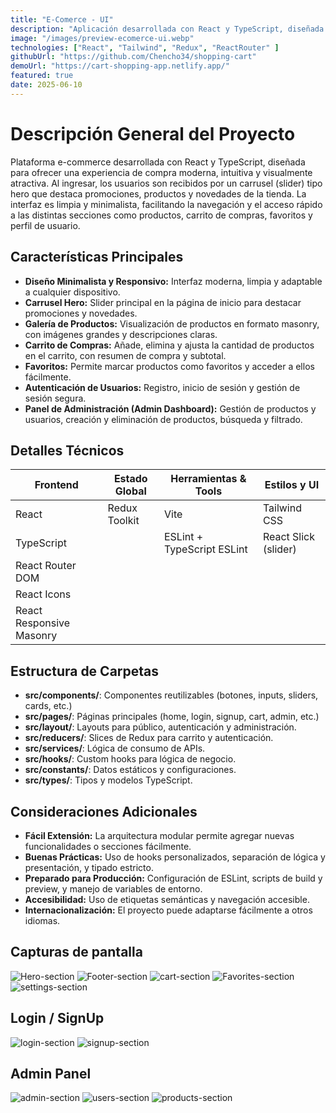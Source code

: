 ```yaml
---
title: "E-Comerce - UI"
description: "Aplicación desarrollada con React y TypeScript, diseñada para ofrecer una experiencia de compra moderna, intuitiva y visualmente atractiva. Al ingresar, los usuarios son recibidos por un carrusel (slider) tipo hero que destaca promociones, productos y novedades de la tienda."
image: "/images/preview-ecomerce-ui.webp"
technologies: ["React", "Tailwind", "Redux", "ReactRouter" ]
githubUrl: "https://github.com/Chencho34/shopping-cart"
demoUrl: "https://cart-shopping-app.netlify.app/"
featured: true
date: 2025-06-10
---
```


# Descripción General del Proyecto

Plataforma e-commerce desarrollada con React y TypeScript, diseñada para ofrecer una experiencia de compra moderna, intuitiva y visualmente atractiva. Al ingresar, los usuarios son recibidos por un carrusel (slider) tipo hero que destaca promociones, productos y novedades de la tienda. La interfaz es limpia y minimalista, facilitando la navegación y el acceso rápido a las distintas secciones como productos, carrito de compras, favoritos y perfil de usuario.

## Características Principales

- **Diseño Minimalista y Responsivo:** Interfaz moderna, limpia y adaptable a cualquier dispositivo.
- **Carrusel Hero:** Slider principal en la página de inicio para destacar promociones y novedades.
- **Galería de Productos:** Visualización de productos en formato masonry, con imágenes grandes y descripciones claras.
- **Carrito de Compras:** Añade, elimina y ajusta la cantidad de productos en el carrito, con resumen de compra y subtotal.
- **Favoritos:** Permite marcar productos como favoritos y acceder a ellos fácilmente.
- **Autenticación de Usuarios:** Registro, inicio de sesión y gestión de sesión segura.
- **Panel de Administración (Admin Dashboard):** Gestión de productos y usuarios, creación y eliminación de productos, búsqueda y filtrado.

## Detalles Técnicos

| Frontend                  | Estado Global        | Herramientas & Tools         | Estilos y UI                |
|---------------------------|----------------------|------------------------------|-----------------------------|
| React                     | Redux Toolkit        | Vite                         | Tailwind CSS                |
| TypeScript                |                      | ESLint + TypeScript ESLint   | React Slick (slider)        |
| React Router DOM          |                      |                              |                             |
| React Icons               |                      |                              |                             |
| React Responsive Masonry  |                      |                              |                             |

## Estructura de Carpetas

- **src/components/**: Componentes reutilizables (botones, inputs, sliders, cards, etc.)
- **src/pages/**: Páginas principales (home, login, signup, cart, admin, etc.)
- **src/layout/**: Layouts para público, autenticación y administración.
- **src/reducers/**: Slices de Redux para carrito y autenticación.
- **src/services/**: Lógica de consumo de APIs.
- **src/hooks/**: Custom hooks para lógica de negocio.
- **src/constants/**: Datos estáticos y configuraciones.
- **src/types/**: Tipos y modelos TypeScript.

## Consideraciones Adicionales

- **Fácil Extensión:** La arquitectura modular permite agregar nuevas funcionalidades o secciones fácilmente.
- **Buenas Prácticas:** Uso de hooks personalizados, separación de lógica y presentación, y tipado estricto.
- **Preparado para Producción:** Configuración de ESLint, scripts de build y preview, y manejo de variables de entorno.
- **Accesibilidad:** Uso de etiquetas semánticas y navegación accesible.
- **Internacionalización:** El proyecto puede adaptarse fácilmente a otros idiomas.

## Capturas de pantalla

![Hero-section](https://raw.githubusercontent.com/Chencho34/shopping-cart/refs/heads/refactoring-services/public/screenshots/cartapp-hero-01.webp)
![Footer-section](https://raw.githubusercontent.com/Chencho34/shopping-cart/refs/heads/refactoring-services/public/screenshots/cartapp-footer-03.webp)
![cart-section](https://raw.githubusercontent.com/Chencho34/shopping-cart/refactoring-services/public/screenshots/cartapp-cart-04.webp)
![Favorites-section](https://raw.githubusercontent.com/Chencho34/shopping-cart/refactoring-services/public/screenshots/cartapp-favorites-05.webp)
![settings-section](https://raw.githubusercontent.com/Chencho34/shopping-cart/refactoring-services/public/screenshots/cartapp-settings-06.webp)

## Login / SignUp

![login-section](https://raw.githubusercontent.com/Chencho34/shopping-cart/refactoring-services/public/screenshots/cartapp-login-10.webp)
![signup-section](https://raw.githubusercontent.com/Chencho34/shopping-cart/refactoring-services/public/screenshots/cartapp-signup-11.webp)

## Admin Panel

![admin-section](https://raw.githubusercontent.com/Chencho34/shopping-cart/refactoring-services/public/screenshots/cartapp-createproduct-07.webp)
![users-section](https://raw.githubusercontent.com/Chencho34/shopping-cart/refactoring-services/public/screenshots/cartapp-adminproducts-08.webp)
![products-section](https://raw.githubusercontent.com/Chencho34/shopping-cart/refactoring-services/public/screenshots/cartapp-adminusers-09.webp)
